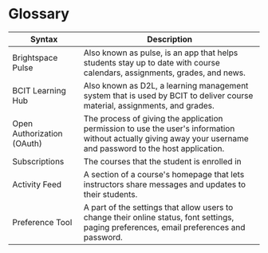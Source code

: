 # Glossary

| Syntax                     | Description                                                                                                                                                     |
| -------------------------- | --------------------------------------------------------------------------------------------------------------------------------------------------------------- |
| Brightspace Pulse          | Also known as pulse, is an app that helps students stay up to date with course calendars, assignments, grades, and news.                                        |
| BCIT Learning Hub          | Also known as D2L, a learning management system that is used by BCIT to deliver course material, assignments, and grades.                                       |
| Open Authorization (OAuth) | The process of giving the application permission to use the user's information without actually giving away your username and password to the host application. |
| Subscriptions              | The courses that the student is enrolled in                                                                                                                     |
| Activity Feed              | A section of a course's homepage that lets instructors share messages and updates to their students.                                                            |
| Preference Tool            | A part of the settings that allow users to change their online status, font settings, paging preferences, email preferences and password.                       |
